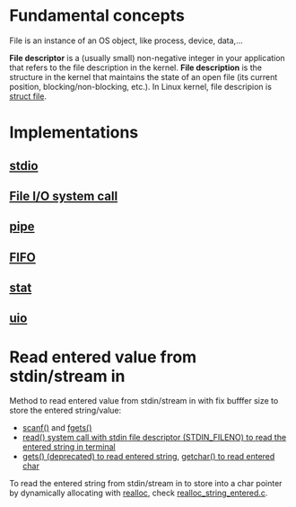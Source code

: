 # Fundamental concepts

File is an instance of an OS object, like process, device, data,...

**File descriptor** is a (usually small) non-negative integer in your application that refers to the file description in the kernel. **File description** is the structure in the kernel that maintains the state of an open file (its current position, blocking/non-blocking, etc.). In Linux kernel, file descripion is [struct file](https://github.com/TranPhucVinh/C/tree/master/Kernel/Character%20device/Character%20device%20operations/Basic%20operations).

# Implementations
## [stdio](stdio)
## [File I/O system call](System%20call)
## [pipe](pipe.md)
## [FIFO](FIFO)
## [stat](stat.md)
## [uio](uio)

# Read entered value from stdin/stream in

Method to read entered value from stdin/stream in with fix bufffer size to store the entered string/value:
* [scanf()](stdio/stdin%20and%20stdout%20API.md#scanf) and [fgets()](https://github.com/TranPhucVinh/C/blob/master/Physical%20layer/File%20IO/stdio/File%20pointer%20API.md#fgets)
* [read() system call with stdin file descriptor (STDIN_FILENO) to read the entered string in terminal](System%20call/Device%20file%20operations.md#terminal-operations)
* [gets() (deprecated) to read entered string](https://github.com/TranPhucVinh/C/blob/master/Physical%20layer/File%20IO/stdio/stdin%20and%20stdout%20API.md#gets-and-puts), [getchar() to read entered char](https://github.com/TranPhucVinh/C/blob/master/Physical%20layer/File%20IO/stdio/stdin%20and%20stdout%20API.md#getchar-putchar)

To read the entered string from stdin/stream in to store into a char pointer by dynamically allocating with [realloc](../Memory/Dynamic%20memory%20allocation/API.md#realloc), check [realloc_string_entered.c](realloc_string_entered.c).
